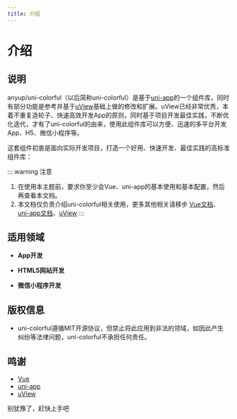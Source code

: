 ```yaml
---
title: 介绍
---
```


# 介绍

## 说明
anyup/uni-colorful（以后简称uni-colorful）是基于[uni-app](https://uniapp.dcloud.io/)的一个组件库，同时有部分功能是参考并基于[uView](https://www.uviewui.com/)基础上做的修改和扩展。uView已经非常优秀，本着不重复造轮子、快速高效开发App的原则，同时基于项目开发最佳实践，不断优化迭代，才有了uni-colorful的由来，使用此组件库可以方便、迅速的多平台开发App、H5、微信小程序等。

这套组件初衷是面向实际开发项目，打造一个好用、快速开发、最佳实践的高标准组件库：

::: warning 注意
1. 在使用本主题前，要求你至少会Vue、uni-app的基本使用和基本配置，然后再查看本文档。
2. 本文档仅负责介绍uni-colorful相关使用，更多其他相关请移步 [Vue文档](https://cn.vuejs.org/)、[uni-app文档](https://uniapp.dcloud.io/)、[uView](https://www.uviewui.com/)
:::

## 适用领域
* **App开发**

* **HTML5网站开发**

* **微信小程序开发**


## 版权信息

* uni-colorful遵循MIT开源协议，但禁止将此应用到非法的领域，如因此产生纠纷等法律问题，uni-colorful不承担任何责任。

## 鸣谢

* [Vue](https://cn.vuejs.org/)
* [uni-app](https://uniapp.dcloud.io/)
* [uView](https://www.uviewui.com/)

别犹豫了，赶快上手吧









